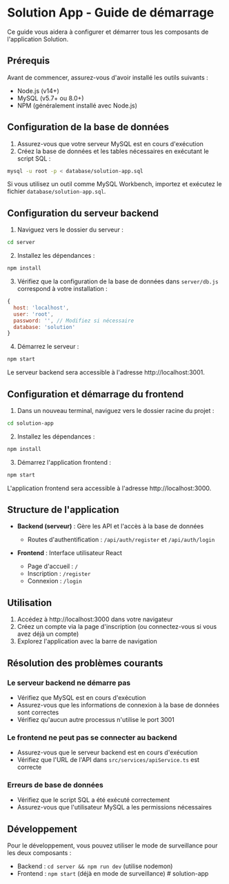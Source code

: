 # Solution App - Guide de démarrage

Ce guide vous aidera à configurer et démarrer tous les composants de l'application Solution.

## Prérequis

Avant de commencer, assurez-vous d'avoir installé les outils suivants :

- Node.js (v14+)
- MySQL (v5.7+ ou 8.0+)
- NPM (généralement installé avec Node.js)

## Configuration de la base de données

1. Assurez-vous que votre serveur MySQL est en cours d'exécution
2. Créez la base de données et les tables nécessaires en exécutant le script SQL :

```bash
mysql -u root -p < database/solution-app.sql
```

Si vous utilisez un outil comme MySQL Workbench, importez et exécutez le fichier `database/solution-app.sql`.

## Configuration du serveur backend

1. Naviguez vers le dossier du serveur :

```bash
cd server
```

2. Installez les dépendances :

```bash
npm install
```

3. Vérifiez que la configuration de la base de données dans `server/db.js` correspond à votre installation :

```javascript
{
  host: 'localhost',
  user: 'root',
  password: '', // Modifiez si nécessaire
  database: 'solution'
}
```

4. Démarrez le serveur :

```bash
npm start
```

Le serveur backend sera accessible à l'adresse http://localhost:3001.

## Configuration et démarrage du frontend

1. Dans un nouveau terminal, naviguez vers le dossier racine du projet :

```bash
cd solution-app
```

2. Installez les dépendances :

```bash
npm install
```

3. Démarrez l'application frontend :

```bash
npm start
```

L'application frontend sera accessible à l'adresse http://localhost:3000.

## Structure de l'application

- **Backend (serveur)** : Gère les API et l'accès à la base de données
  - Routes d'authentification : `/api/auth/register` et `/api/auth/login`
  
- **Frontend** : Interface utilisateur React
  - Page d'accueil : `/`
  - Inscription : `/register`
  - Connexion : `/login`

## Utilisation

1. Accédez à http://localhost:3000 dans votre navigateur
2. Créez un compte via la page d'inscription (ou connectez-vous si vous avez déjà un compte)
3. Explorez l'application avec la barre de navigation

## Résolution des problèmes courants

### Le serveur backend ne démarre pas

- Vérifiez que MySQL est en cours d'exécution
- Assurez-vous que les informations de connexion à la base de données sont correctes
- Vérifiez qu'aucun autre processus n'utilise le port 3001

### Le frontend ne peut pas se connecter au backend

- Assurez-vous que le serveur backend est en cours d'exécution
- Vérifiez que l'URL de l'API dans `src/services/apiService.ts` est correcte

### Erreurs de base de données

- Vérifiez que le script SQL a été exécuté correctement
- Assurez-vous que l'utilisateur MySQL a les permissions nécessaires

## Développement

Pour le développement, vous pouvez utiliser le mode de surveillance pour les deux composants :

- Backend : `cd server && npm run dev` (utilise nodemon)
- Frontend : `npm start` (déjà en mode de surveillance)
#   s o l u t i o n - a p p 
 
 